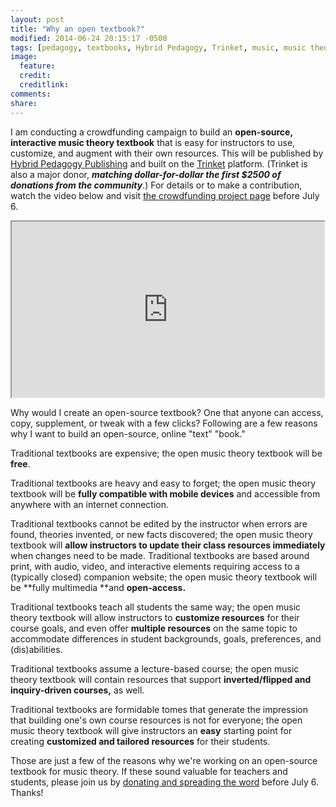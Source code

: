 ```yaml
---
layout: post
title: "Why an open textbook?"
modified: 2014-06-24 20:15:17 -0500
tags: [pedagogy, textbooks, Hybrid Pedagogy, Trinket, music, music theory]
image:
  feature: 
  credit: 
  creditlink: 
comments: 
share: 
---
```


I am conducting a crowdfunding campaign to build an **open-source, interactive music theory textbook** that is easy for instructors to use, customize, and augment with their own resources. This will be published by [Hybrid Pedagogy Publishing](http://www.hybridpedagogy.org/#publishing) and built on the [Trinket](http://trinket.io) platform. (Trinket is also a major donor, ***matching dollar-for-dollar the first $2500 of donations from the community***.) For details or to make a contribution, watch the video below and visit [the crowdfunding project page](http://igg.me/at/opentextbook) before July 6.

<iframe src="http://player.vimeo.com/video/94529215" width="500" height="281" webkitallowfullscreen mozallowfullscreen allowfullscreen></iframe>

Why would I create an open-source textbook? One that anyone can access, copy, supplement, or tweak with a few clicks? Following are a few reasons why I want to build an open-source, online "text" "book."

Traditional textbooks are expensive; the open music theory textbook will be **free**.

Traditional textbooks are heavy and easy to forget; the open music theory textbook will be **fully compatible with mobile devices** and accessible from anywhere with an internet connection.

Traditional textbooks cannot be edited by the instructor when errors are found, theories invented, or new facts discovered; the open music theory textbook will **allow instructors to update their class resources immediately** when changes need to be made.
Traditional textbooks are based around print, with audio, video, and interactive elements requiring access to a (typically closed) companion website; the open music theory textbook will be **fully multimedia **and **open-access.**

Traditional textbooks teach all students the same way; the open music theory textbook will allow instructors to **customize resources** for their course goals, and even offer **multiple resources** on the same topic to accommodate differences in student backgrounds, goals, preferences, and (dis)abilities.

Traditional textbooks assume a lecture-based course; the open music theory textbook will contain resources that support **inverted/flipped and inquiry-driven courses,** as well.

Traditional textbooks are formidable tomes that generate the impression that building one's own course resources is not for everyone; the open music theory textbook will give instructors an **easy** starting point for creating **customized and tailored resources** for their students.

Those are just a few of the reasons why we're working on an open-source textbook for music theory. If these sound valuable for teachers and students, please join us by [donating and spreading the word](http://igg.me/at/opentextbook) before July 6. Thanks!